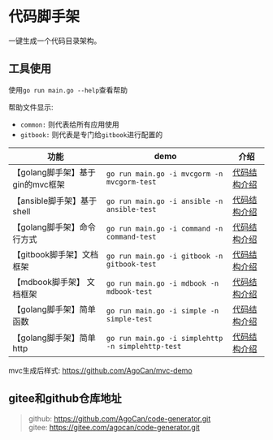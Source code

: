 
# 代码脚手架

一键生成一个代码目录架构。

## 工具使用

使用`go run main.go --help`查看帮助

帮助文件显示:

- `common:` 则代表给所有应用使用
- `gitbook:` 则代表是专门给`gitbook`进行配置的

|功能|demo|介绍|
|---|---|---|
|【golang脚手架】基于gin的mvc框架|`go run main.go -i mvcgorm -n mvcgorm-test`|[代码结构介绍](./docs/mvc.md)|
|【ansible脚手架】基于shell|`go run main.go -i ansible -n ansible-test`|[代码结构介绍](./docs/ansible.md)|
|【golang脚手架】命令行方式|`go run main.go -i command -n command-test`|[代码结构介绍](./docs/command.md)|
|【gitbook脚手架】文档框架|`go run main.go -i gitbook -n gitbook-test`|[代码结构介绍](./docs/gitbook.md)|
|【mdbook脚手架】 文档框架|`go run main.go -i mdbook -n mdbook-test`|[代码结构介绍](./docs/mdbook.md)|
|【golang脚手架】简单函数|`go run main.go -i simple -n simple-test`|[代码结构介绍](./docs/simple.md)|
|【golang脚手架】简单http|`go run main.go -i simplehttp -n simplehttp-test`|[代码结构介绍](./docs/http.md)|



mvc生成后样式: https://github.com/AgoCan/mvc-demo


## gitee和github仓库地址

> github: https://github.com/AgoCan/code-generator.git  
> gitee: https://gitee.com/agocan/code-generator.git  